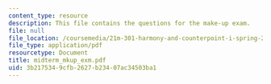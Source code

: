 ```yaml
---
content_type: resource
description: This file contains the questions for the make-up exam.
file: null
file_location: /coursemedia/21m-301-harmony-and-counterpoint-i-spring-2005/3b2175349cfb2627b23407ac34503ba1_midterm_mkup_exm.pdf
file_type: application/pdf
resourcetype: Document
title: midterm_mkup_exm.pdf
uid: 3b217534-9cfb-2627-b234-07ac34503ba1
---
```

